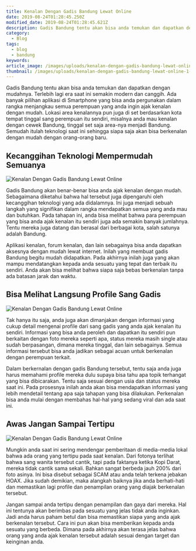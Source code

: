 ```yaml
---
title: Kenalan Dengan Gadis Bandung Lewat Online
date: 2019-08-24T01:28:45.250Z
modified_date: 2019-08-24T01:28:45.621Z
description: Gadis Bandung tentu akan bisa anda temukan dan dapatkan dengan mudahnya. Terlebih lagi era saat ini semakin modern dan canggih. 
category:
  - Blog
tags:
  - blog
  - bandung
keywords:
article_image: /images/uploads/kenalan-dengan-gadis-bandung-lewat-online-1.jpg
thumbnail: /images/uploads/kenalan-dengan-gadis-bandung-lewat-online-1-012.jpg
---
```

Gadis Bandung tentu akan bisa anda temukan dan dapatkan dengan mudahnya. Terlebih lagi era saat ini semakin modern dan canggih. Ada banyak pilihan aplikasi di Smartphone yang bisa anda pergunakan dalam rangka menjangkau semua perempuan yang anda ingin ajak kenalan dengan mudah. Lokasi area kenalannya pun juga di set berdasarkan kota tempat tinggal sang perempuan itu sendiri, misalnya anda mau kenalan dengan cewek Bandung, tinggal set saja area-nya menjadi Bandung. Semudah itulah teknologi saat ini sehingga siapa saja akan bisa berkenalan dengan mudah dengan orang-orang baru.



## Kecanggihan Teknologi Mempermudah Semuanya

![Kenalan Dengan Gadis Bandung Lewat Online](https://res.cloudinary.com/kodai/image/upload/v1566655511/dm/k/kenalan-dengan-gadis-bandung-lewat-online-3.jpg)

Gadis Bandung akan benar-benar bisa anda ajak kenalan dengan mudah. Sebagaimana diketahui bahwa hal tersebut juga dipengaruhi oleh kecanggihan teknologi yang ada didalamnya. Ini juga menjadi sebuah langkah yang signifikan dalam rangka mendapatkan semua yang anda mau dan butuhkan. Pada tahapan ini, anda bisa melihat bahwa para perempuan yang bisa anda ajak kenalan itu sendiri juga ada semakin banyak jumlahnya. Tentu mereka juga datang dan berasal dari berbagai kota, salah satunya adalah Bandung.

Aplikasi kenalan, forum kenalan, dan lain sebagainya bisa anda dapatkan aksesnya dengan mudah lewat internet. Inilah yang membuat gadis Bandung begitu mudah didapatkan. Pada akhirnya inilah juga yang akan mampu mendatangkan kepada anda sesuatu yang tepat dan terbaik itu sendiri. Anda akan bisa melihat bahwa siapa saja bebas berkenalan tanpa ada batasan jarak dan waktu.



## Bisa Melihat Langsung Profile Sang Gadis

![Kenalan Dengan Gadis Bandung Lewat Online](https://res.cloudinary.com/kodai/image/upload/v1566655511/dm/k/kenalan-dengan-gadis-bandung-lewat-online-2.jpg)

Tak hanya itu saja, anda juga akan dimanjakan dengan informasi yang cukup detail mengenai profile dari sang gadis yang anda ajak kenalan itu sendiri. Informasi yang bisa anda peroleh dan dapatkan itu sendiri pun berkaitan dengan foto mereka seperti apa, status mereka masih single atau sudah berpasangan, dimana mereka tinggal, dan lain sebagainya. Semua informasi tersebut bisa anda jadikan sebagai acuan untuk berkenalan dengan perempuan terkait.

Dalam berkernalan dengan gadis Bandung tersebut, tentu saja anda juga harus memahami profile mereka dulu supaya bisa tahu apa topik terhangat yang bisa dibicarakan. Tentu saja sesuai dengan usia dan status mereka saat ini. Pada prosesnya inilah anda akan bisa mendapatkan informasi yang lebih mendetail tentang apa saja tahapan yang bisa dilakukan. Perkenalan bisa anda mulai dengan membahas hal-hal yang sedang viral dan ada saat ini.



## Awas Jangan Sampai Tertipu

![Kenalan Dengan Gadis Bandung Lewat Online](https://res.cloudinary.com/kodai/image/upload/v1566655511/dm/k/kenalan-dengan-gadis-bandung-lewat-online-1.jpg)

Mungkin anda saat ini sering mendengar pemberitaan di media-media lokal bahwa ada orang yang tertipu pada saat kenalan. Dari fotonya terlihat bahwa sang wanita tersebut cantik, tapi pada faktanya ketika Kopi Darat, mereka tidak cantik sama sekali. Bahkan sangat berbeda jauh 200% dari foto asinya. Ini bisa disebut sebagai SCAM atau anda telah terkena jebakan HOAX. Jika sudah demikian, maka alangkah baiknya jika anda berhati-hati dan memastikan lagi profile dan penampilan orang yang diajak berkenalan tersebut.

Jangan sampai anda tertipu dengan penampilan dan gaya dari mereka. Hal ini tentunya akan berimbas pada sesuatu yang jelas tidak anda inginkan. Jadi anda harus paham betul dan bisa memastikan siapa yang anda ajak berkenalan tersebut. Cara ini pun akan bisa memberikan kepada anda sesuatu yang berbeda. Dimana pada akhirnya akan terasa jelas bahwa orang yang anda ajak kenalan tersebut adalah sesuai dengan target dan keinginan anda.
